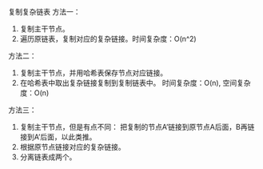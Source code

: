 复制复杂链表
方法一：
1. 复制主干节点。
2. 遍历原链表，复制对应的复杂链接。时间复杂度：O(n^2)

方法二：
1. 复制主干节点，并用哈希表保存节点对应链接。
2. 在哈希表中取出复杂链接复制到复制链表中。
时间复杂度：O(n), 空间复杂度：O(n)

方法三：
1. 复制主干节点，但是有点不同：
    把复制的节点A’链接到原节点A后面，B再链接到A’后面，以此类推。
2. 根据原节点链接对应的复杂链接。
3. 分离链表成两个。

